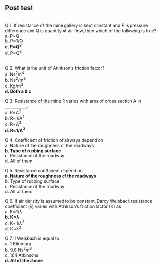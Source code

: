 ## Post test
<br>
Q 1. If resistance of the mine gallery is kept constant and P is pressure difference and Q is 
quantity of air flow, then which of the following is true?
<br>
a. P∝Q<br>
b. P∝1/Q<br>
<b>c. P∝Q<sup>2</sup></b><br>
d. P∝Q<sup>3</sup><br><br>

Q 2. What is the unit of Atinkson’s  friction factor?<br>
a. Ns<sup>2</sup>m<sup>4</sup><br>
b. Ns<sup>2</sup>/m<sup>8</sup><br>
c. Kg/m<sup>3</sup><br>
<b>d. Both a & c</b><br>

Q 3. Resistance of the mine R varies with area of cross section A in ___________. <br>
a. R∝A<sup>2</sup><br>
b. R∝1/A<sup>2</sup><br>
c. R∝A<sup>3</sup><br>
<b>d. R∝1/A<sup>3</sup></b><br>

Q 4. Coefficient of friction of airways depend on  <br>
a. Nature of the roughness of the roadways<br>
<b>b. Type of rubbing surface</b><br>
c. Resistance of the roadway<br>
d. All of them<br>


Q 5. Resistance coefficient depend on <br>
<b>a. Nature of the roughness of the roadways</b><br>
b. Type of rubbing surface<br>
c. Resistance of the roadway<br>
d. All of them<br>

Q 6. If air density is assumed to be constant, Darcy Weisbach resistance coefficient (λ) varies with Atinkson’s  friction factor (K) as <br>
a. K∝1/λ <br>
<b>b. K∝λ </b><br>
c. K∝1/λ<sup>2</sup><br>
d. K∝λ<sup>2</sup><br>

Q 7. 1 Weisbach is equal to <br>
a. 1 Kilomurg <br>
b. 9.8 Ns<sup>2</sup>m<sup>8</sup> <br>
c. 164 Atkinsons<br>
<b>d. All of the above</b><br>
